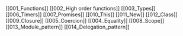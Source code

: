 [[001_Functions]]
[[002_High order functions]]
[[003_Types]]
[[006_Timers]]
[[007_Promises]]
[[010_This]]
[[011_New]]
[[012_Class]]
[[009_Closure]]
[[005_Coercion]]
[[004_Equality]]
[[008_Scope]]
[[013_Module_pattern]]
[[014_Delegation_pattern]]




